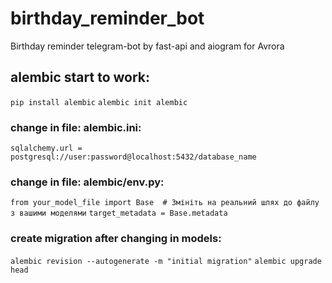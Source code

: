 # birthday_reminder_bot
Birthday reminder telegram-bot  by fast-api and aiogram for Avrora

## alembic start to work:
```pip install alembic```
```alembic init alembic```
### change in file: alembic.ini:
```sqlalchemy.url = postgresql://user:password@localhost:5432/database_name```
### change in file: alembic/env.py:
```from your_model_file import Base  # Змініть на реальний шлях до файлу з вашими моделями```
```target_metadata = Base.metadata```
### create migration after changing in models:
``` alembic revision --autogenerate -m "initial migration" ```
``` alembic upgrade head ```



